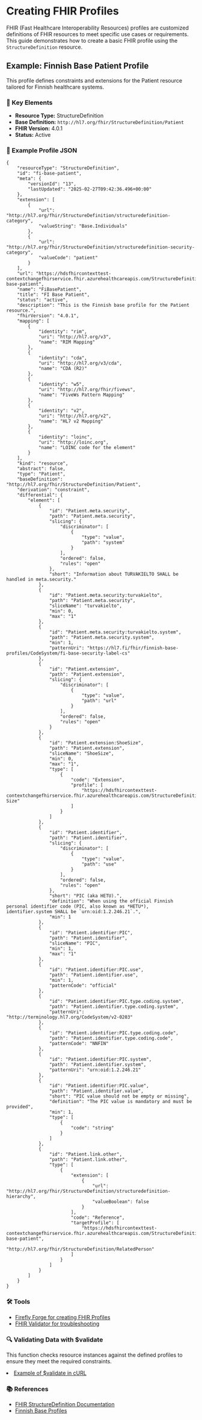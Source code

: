 <!DOCTYPE html>
<html>

<body>

<h1>Creating FHIR Profiles</h1>

<p>FHIR (Fast Healthcare Interoperability Resources) profiles are customized definitions of FHIR resources to meet specific use cases or requirements. This guide demonstrates how to create a basic FHIR profile using the <code>StructureDefinition</code> resource.</p>

<h2>Example: Finnish Base Patient Profile</h2>

<p>This profile defines constraints and extensions for the Patient resource tailored for Finnish healthcare systems.</p>

<h3>📌 Key Elements</h3>
<ul>
    <li><strong>Resource Type:</strong> StructureDefinition</li>
    <li><strong>Base Definition:</strong> <code>http://hl7.org/fhir/StructureDefinition/Patient</code></li>
    <li><strong>FHIR Version:</strong> 4.0.1</li>
    <li><strong>Status:</strong> Active</li>
</ul>

<h3>📝 Example Profile JSON</h3>
<pre><code>{
    "resourceType": "StructureDefinition",
    "id": "fi-base-patient",
    "meta": {
        "versionId": "13",
        "lastUpdated": "2025-02-27T09:42:36.496+00:00"
    },
    "extension": [
        {
            "url": "http://hl7.org/fhir/StructureDefinition/structuredefinition-category",
            "valueString": "Base.Individuals"
        },
        {
            "url": "http://hl7.org/fhir/StructureDefinition/structuredefinition-security-category",
            "valueCode": "patient"
        }
    ],
    "url": "https://hdsfhircontexttest-contextchangefhirservice.fhir.azurehealthcareapis.com/StructureDefinition/fi-base-patient",
    "name": "FiBasePatient",
    "title": "FI Base Patient",
    "status": "active",
    "description": "This is the Finnish base profile for the Patient resource.",
    "fhirVersion": "4.0.1",
    "mapping": [
        {
            "identity": "rim",
            "uri": "http://hl7.org/v3",
            "name": "RIM Mapping"
        },
        {
            "identity": "cda",
            "uri": "http://hl7.org/v3/cda",
            "name": "CDA (R2)"
        },
        {
            "identity": "w5",
            "uri": "http://hl7.org/fhir/fivews",
            "name": "FiveWs Pattern Mapping"
        },
        {
            "identity": "v2",
            "uri": "http://hl7.org/v2",
            "name": "HL7 v2 Mapping"
        },
        {
            "identity": "loinc",
            "uri": "http://loinc.org",
            "name": "LOINC code for the element"
        }
    ],
    "kind": "resource",
    "abstract": false,
    "type": "Patient",
    "baseDefinition": "http://hl7.org/fhir/StructureDefinition/Patient",
    "derivation": "constraint",
    "differential": {
        "element": [
            {
                "id": "Patient.meta.security",
                "path": "Patient.meta.security",
                "slicing": {
                    "discriminator": [
                        {
                            "type": "value",
                            "path": "system"
                        }
                    ],
                    "ordered": false,
                    "rules": "open"
                },
                "short": "Information about TURVAKIELTO SHALL be handled in meta.security."
            },
            {
                "id": "Patient.meta.security:turvakielto",
                "path": "Patient.meta.security",
                "sliceName": "turvakielto",
                "min": 0,
                "max": "1"
            },
            {
                "id": "Patient.meta.security:turvakielto.system",
                "path": "Patient.meta.security.system",
                "min": 1,
                "patternUri": "https://hl7.fi/fhir/finnish-base-profiles/CodeSystem/fi-base-security-label-cs"
            },
            {
                "id": "Patient.extension",
                "path": "Patient.extension",
                "slicing": {
                    "discriminator": [
                        {
                            "type": "value",
                            "path": "url"
                        }
                    ],
                    "ordered": false,
                    "rules": "open"
                }
            },
            {
                "id": "Patient.extension:ShoeSize",
                "path": "Patient.extension",
                "sliceName": "ShoeSize",
                "min": 0,
                "max": "1",
                "type": [
                    {
                        "code": "Extension",
                        "profile": [
                            "https://hdsfhircontexttest-contextchangefhirservice.fhir.azurehealthcareapis.com/StructureDefinition/Shoe-Size"
                        ]
                    }
                ]
            },
            {
                "id": "Patient.identifier",
                "path": "Patient.identifier",
                "slicing": {
                    "discriminator": [
                        {
                            "type": "value",
                            "path": "use"
                        }
                    ],
                    "ordered": false,
                    "rules": "open"
                },
                "short": "PIC (aka HETU).",
                "definition": "When using the official Finnish personal identifier code (PIC, also known as *HETU*), identifier.system SHALL be `urn:oid:1.2.246.21`.",
                "min": 1
            },
            {
                "id": "Patient.identifier:PIC",
                "path": "Patient.identifier",
                "sliceName": "PIC",
                "min": 1,
                "max": "1"
            },
            {
                "id": "Patient.identifier:PIC.use",
                "path": "Patient.identifier.use",
                "min": 1,
                "patternCode": "official"
            },
            {
                "id": "Patient.identifier:PIC.type.coding.system",
                "path": "Patient.identifier.type.coding.system",
                "patternUri": "http://terminology.hl7.org/CodeSystem/v2-0203"
            },
            {
                "id": "Patient.identifier:PIC.type.coding.code",
                "path": "Patient.identifier.type.coding.code",
                "patternCode": "NNFIN"
            },
            {
                "id": "Patient.identifier:PIC.system",
                "path": "Patient.identifier.system",
                "patternUri": "urn:oid:1.2.246.21"
            },
            {
                "id": "Patient.identifier:PIC.value",
                "path": "Patient.identifier.value",
                "short": "PIC value should not be empty or missing",
                "definition": "The PIC value is mandatory and must be provided",
                "min": 1,
                "type": [
                    {
                        "code": "string"
                    }
                ]
            },
            {
                "id": "Patient.link.other",
                "path": "Patient.link.other",
                "type": [
                    {
                        "extension": [
                            {
                                "url": "http://hl7.org/fhir/StructureDefinition/structuredefinition-hierarchy",
                                "valueBoolean": false
                            }
                        ],
                        "code": "Reference",
                        "targetProfile": [
                            "https://hdsfhircontexttest-contextchangefhirservice.fhir.azurehealthcareapis.com/StructureDefinition/fi-base-patient",
                            "http://hl7.org/fhir/StructureDefinition/RelatedPerson"
                        ]
                    }
                ]
            }
        ]
    }
}</code></pre>

<h3>🛠️ Tools</h3>
<ul>
    <li><a href="https://fire.ly/products/forge"> Firefly Forge for creating FHIR Profiles</a></li>
    <li><a href="https://validator.fhir.org"> FHIR Validator for troubleshooting</a></li>
</ul>

<h3>🔍 Validating Data with $validate</h3>

<p>This function checks resource instances against the defined profiles to ensure they meet the required constraints.</p>
<li><a href="https://github.com/Marssix/fhir-examples/blob/main/curl-samples/post-ok-fi-base-patient.zsh">Example of $validate in cURL</a></li>

<h3>📚 References</h3>
<ul>
    <li><a href="https://www.hl7.org/fhir/structuredefinition.html">FHIR StructureDefinition Documentation</a></li>
    <li><a href="https://hl7.fi/fhir/finnish-base-profiles">Finnish Base Profiles</a></li>
</ul>

</body>
</html>
